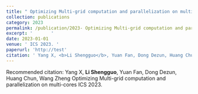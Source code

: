 ```yaml
---
title: " Optimizing Multi-grid computation and parallelization on multi-cores"
collection: publications
category: 2023
permalink: /publication/2023- Optimizing Multi-grid computation and parallelization on multi-cores
excerpt: '       '
date: 2023-01-01
venue: ' ICS 2023. '
paperurl: 'http://test'
citation: ' Yang X, <b>Li Shengguo</b>, Yuan Fan, Dong Dezun, Huang Chun, Wang Zheng  Optimizing Multi-grid computation and parallelization on multi-cores ICS 2023.  '
---
```



Recommended citation:  Yang X, <b>Li Shengguo</b>, Yuan Fan, Dong Dezun, Huang Chun, Wang Zheng  Optimizing Multi-grid computation and parallelization on multi-cores ICS 2023.  